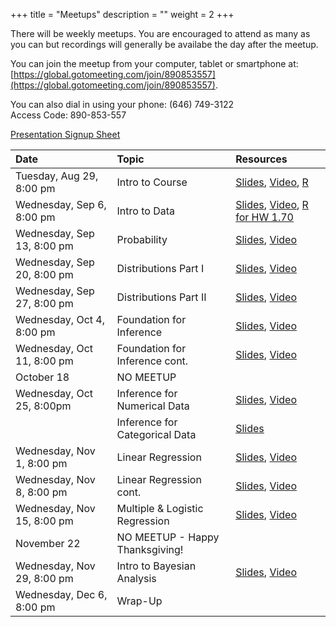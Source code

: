 +++
title = "Meetups"
description = ""
weight = 2
+++


There will be weekly meetups. You are encouraged to attend as many as you can but recordings will generally be availabe the day after the meetup.

You can join the meetup from your computer, tablet or smartphone at: [https://global.gotomeeting.com/join/890853557](https://global.gotomeeting.com/join/890853557).

You can also dial in using your phone: (646) 749-3122  
Access Code: 890-853-557


[Presentation Signup Sheet](https://docs.google.com/spreadsheets/d/1l1BpfYpLNyQ1kBezqn4iQL1m527HCJDDY3wL1IeZRmM/edit?usp=sharing)


Date                       | Topic                           | Resources |
:--------------------------|:--------------------------------|:----------|
Tuesday, Aug 29, 8:00 pm   | Intro to Course                 | [Slides](/slides/2017-08-29-Intro_to_Course.html), [Video](https://youtu.be/TcjFb0stLSw), [R](https://github.com/jbryer/DATA606Fall2017/blob/master/R/2018-08-29.R)
Wednesday, Sep 6, 8:00 pm  | Intro to Data                   | [Slides](/slides/2017-09-06-Intro_to_Data.html), [Video](https://youtu.be/CINMb5gKJqo), [R for HW 1.70](https://github.com/jbryer/DATA606Fall2017/blob/master/R/Question1.70.R)
Wednesday, Sep 13, 8:00 pm | Probability                     | [Slides](/slides/2017-09-13-Probability.html), [Video](https://youtu.be/8_eORwA-JAY)
Wednesday, Sep 20, 8:00 pm | Distributions Part I            | [Slides](/slides/2017-09-30-Distributions.html), [Video](https://youtu.be/blKdBwIVXC8)
Wednesday, Sep 27, 8:00 pm | Distributions Part II           | [Slides](/slides/2017-09-27-Distributions2.html), [Video](https://youtu.be/7W4AjMaomrA)
Wednesday, Oct 4, 8:00 pm  | Foundation for Inference        | [Slides](/slides/2017-10-04-Foundation_for_Inference.html), [Video](https://youtu.be/tdD53efIyi4) 
Wednesday, Oct 11, 8:00 pm | Foundation for Inference cont.  | [Slides](/slides/2017-10-11-Foundation_for_Inference2.html), [Video](https://youtu.be/EmjhViTU1Xs)
October 18                 | NO MEETUP                       | 
Wednesday, Oct 25, 8:00pm  | Inference for Numerical Data    | [Slides](/slides/2017-10-25-Inference_for_Numerical_Data.html), [Video](https://youtu.be/Xszyo_jgtNI)
                           | Inference for Categorical Data  | [Slides](/slides/2017-10-25-Inference_for_Categorical_Data.html)
Wednesday, Nov 1, 8:00 pm  | Linear Regression               | [Slides](/slides/2017-11-01-Linear_Regression.html), [Video](https://youtu.be/jO2QBL5eBVE)
Wednesday, Nov 8, 8:00 pm  | Linear Regression cont.         | [Slides](/slides/2017-11-08-Linear_Regression2.html), [Video](https://youtu.be/6mRKI8jmGSs)
Wednesday, Nov 15, 8:00 pm | Multiple & Logistic Regression  | [Slides](/slides/2017-11-15-Multiple_Regression.html), [Video](https://youtu.be/_SUOHoiTgfc)
November 22                | NO MEETUP - Happy Thanksgiving! |
Wednesday, Nov 29, 8:00 pm | Intro to Bayesian Analysis      | [Slides](/slides/2017-11-29-Bayesian_Analysis.html), [Video](https://youtu.be/HHaIkqMVtSo)
Wednesday, Dec 6, 8:00 pm  | Wrap-Up                         | 

